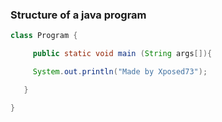 ### Structure of a java program

```java
class Program {

     public static void main (String args[]){

     System.out.println("Made by Xposed73");

   }

}
```
